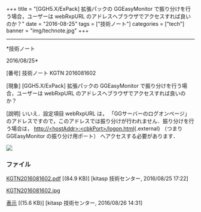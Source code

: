 ﻿+++
title = "[GGH5.X/ExPack] 拡張パックの GGEasyMonitor で振り分けを行う場合，ユーザーは webRxpURL のアドレスへブラウザでアクセスすれば良いのか？"
date = "2016-08-25"
tags = ["技術ノート"]
categories = ["tech"]
banner = "img/technote.jpg"
+++

-----------------------------------------------------------------------------------------------------------------------------

*技術ノート

2016/08/25*


[番号]
技術ノート KGTN 2016081602

[現象]
[GGH5.X/ExPack] 拡張パックの GGEasyMonitor
で振り分けを行う場合，ユーザーは webRxpURL
のアドレスへブラウザでアクセスすれば良いのか？

[説明]
いいえ．設定項目 webRxpURL は， 「GGサーバーのログオンページ」
のアドレスですので，このアドレスでは振り分けが行われません．振り分けを行う場合は，
[http://&lt;hostAddr&gt;:&lt;cbkPort&gt;/logon.html](http://&lt;hostAddr&gt;:&lt;cbkPort&gt;/logon.html){.external}
（つまり GGEasyMonitor の振り分け用ポート）
へアクセスする必要があります．

![](http://techreport.kitasp.net/attachments/download/2988/KGTN2016081602.jpg)


### ファイル

 
 


[KGTN2016081602.pdf](http://techreport.kitasp.net/attachments/download/2946/KGTN2016081602.pdf)
 [(84.9 KB)] [kitasp 技術センター, 2016/08/25
17:22]

[KGTN2016081602.jpg](http://techreport.kitasp.net/attachments/download/2988/KGTN2016081602.jpg)

[表示](http://techreport.kitasp.net/attachments/2988/KGTN2016081602.jpg "表示")
 [(15.6 KB)] [kitasp 技術センター, 2016/08/26
14:31]


 


 

